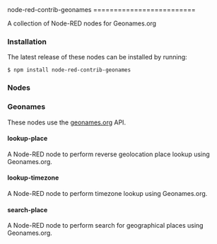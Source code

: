 <html><body>
node-red-contrib-geonames
=========================

A collection of Node-RED nodes for Geonames.org

### Installation

The latest release of these nodes can be installed by running:

    $ npm install node-red-contrib-geonames


### Nodes

<h3>Geonames</h3>
These nodes use the <a target="_blank" href="http://geonames.org/" >geonames.org</a> API.

<h4>lookup-place</h4>
A Node-RED node to perform reverse geolocation place lookup using Geonames.org.

<h4>lookup-timezone</h4>
A Node-RED node to perform timezone lookup using Geonames.org.

<h4>search-place</h4>
A Node-RED node to perform search for geographical places using Geonames.org.

</body></html>
